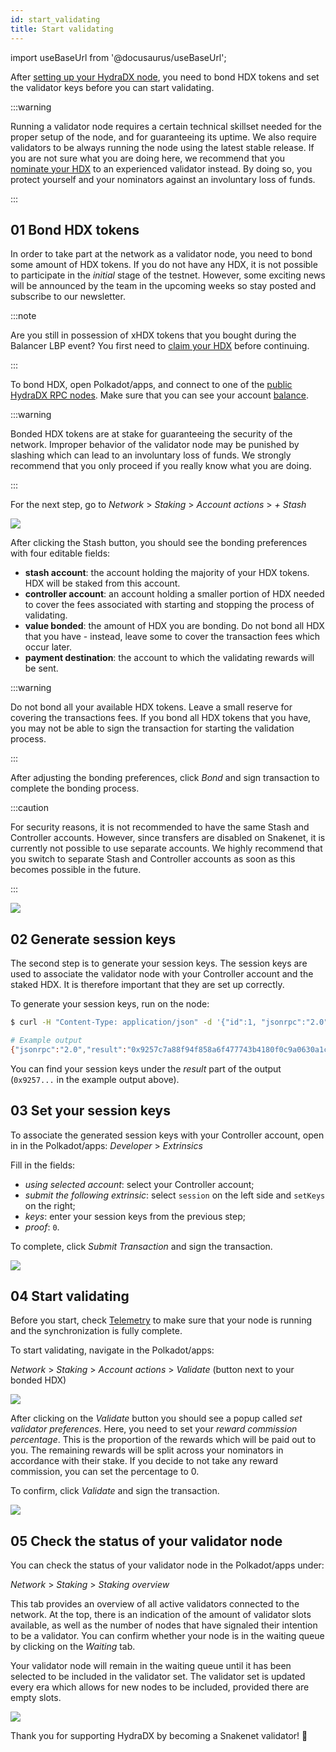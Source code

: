 ```yaml
---
id: start_validating 
title: Start validating
---
```


import useBaseUrl from '@docusaurus/useBaseUrl';

After [setting up your HydraDX node](/node_setup), you need to bond HDX tokens and set the validator keys before you can start validating.

:::warning

Running a validator node requires a certain technical skillset needed for the proper setup of the node, and for guaranteeing its uptime. We also require validators to be always running the node using the latest stable release. If you are not sure what you are doing here, we recommend that you [nominate your HDX](/start_nominating) to an experienced validator instead. By doing so, you protect yourself and your nominators against an involuntary loss of funds.

:::

## 01 Bond HDX tokens

In order to take part at the network as a validator node, you need to bond some amount of HDX tokens. If you do not have any HDX, it is not possible to participate in the _initial_ stage of the testnet. However, some exciting news will be announced by the team in the upcoming weeks so stay posted and subscribe to our newsletter.

:::note

Are you still in possession of xHDX tokens that you bought during the Balancer LBP event? You first need to [claim your HDX](/claim) before continuing.

:::

To bond HDX, open Polkadot/apps, and connect to one of the [public HydraDX RPC nodes](/polkadotjs_apps_public). Make sure that you can see your account [balance](https://polkadot.js.org/apps/?rpc=wss%3A%2F%2Frpc-01.snakenet.hydradx.io#/accounts).

:::warning

Bonded HDX tokens are at stake for guaranteeing the security of the network. Improper behavior of the validator node may be punished by slashing which can lead to an involuntary loss of funds. We strongly recommend that you only proceed if you really know what you are doing.

:::

For the next step, go to *Network* > *Staking* > *Account actions* > *+ Stash*

<div style={{textAlign: 'center'}}>
  <img src={useBaseUrl('/validator-guide/bond-hdx-1.png')} />
</div>

After clicking the Stash button, you should see the bonding preferences with four editable fields:
* **stash account**: the account holding the majority of your HDX tokens. HDX will be staked from this account.
* **controller account**: an account holding a smaller portion of HDX needed to cover the fees associated with starting and stopping the process of validating.
* **value bonded**: the amount of HDX you are bonding. Do not bond all HDX that you have - instead, leave some to cover the transaction fees which occur later.
* **payment destination**: the account to which the validating rewards will be sent.

:::warning

Do not bond all your available HDX tokens. Leave a small reserve for covering the transactions fees. If you bond all HDX tokens that you have, you may not be able to sign the transaction for starting the validation process.

:::

After adjusting the bonding preferences, click _Bond_ and sign transaction to complete the bonding process.

:::caution

For security reasons, it is not recommended to have the same Stash and Controller accounts. However, since transfers are disabled on Snakenet, it is currently not possible to use separate accounts. We highly recommend that you switch to separate Stash and Controller accounts as soon as this becomes possible in the future.

:::

<div style={{textAlign: 'center'}}>
  <img src={useBaseUrl('/validator-guide/bond-hdx-2.png')} />
</div>

## 02 Generate session keys

The second step is to generate your session keys. The session keys are used to associate the validator node with your Controller account and the staked HDX. It is therefore important that they are set up correctly.

To generate your session keys, run on the node:

```bash
$ curl -H "Content-Type: application/json" -d '{"id":1, "jsonrpc":"2.0", "method": "author_rotateKeys", "params":[]}' http://localhost:9933

# Example output
{"jsonrpc":"2.0","result":"0x9257c7a88f94f858a6f477743b4180f0c9a0630a1cea85c3f47dc6ca78e503767089bebe02b18765232ecd67b35a7fb18fc3027613840f27aca5a5cc300775391cf298af0f0e0342d0d0d873b1ec703009c6816a471c64b5394267c6fc583c31884ac83d9fed55d5379bbe1579601872ccc577ad044dd449848da1f830dd3e45","id":1}
```

You can find your session keys under the _result_ part of the output (`0x9257...` in the example output above).

## 03 Set your session keys

To associate the generated session keys with your Controller account, open in in the Polkadot/apps:
*Developer* > *Extrinsics*

Fill in the fields:

* _using selected account_: select your Controller account;
* _submit the following extrinsic_: select `session` on the left side and `setKeys` on the right;
* _keys_: enter your session keys from the previous step;
* _proof_: `0`.

To complete, click _Submit Transaction_ and sign the transaction.

<div style={{textAlign: 'center'}}>
  <img src={useBaseUrl('/validator-guide/set-session-keys-1.png')} />
</div>

## 04 Start validating

Before you start, check [Telemetry](https://telemetry.polkadot.io/#list/HydraDX%20Snakenet) to make sure that your node is running and the synchronization is fully complete.

To start validating, navigate in the Polkadot/apps:

*Network* > *Staking* > *Account actions* > *Validate* (button next to your bonded HDX)

<div style={{textAlign: 'center'}}>
  <img src={useBaseUrl('/validator-guide/validate-1.png')} />
</div>

After clicking on the *Validate* button you should see a popup called *set validator preferences*. Here, you need to set your _reward commission percentage_. This is the proportion of the rewards which will be paid out to you. The remaining rewards will be split across your nominators in accordance with their stake. If you decide to not take any reward commission, you can set the percentage to 0.

To confirm, click *Validate* and sign the transaction.

<div style={{textAlign: 'center'}}>
  <img src={useBaseUrl('/validator-guide/validate-2.png')} />
</div>

## 05 Check the status of your validator node

You can check the status of your validator node in the Polkadot/apps under:

*Network* > *Staking* > *Staking overview*

This tab provides an overview of all active validators connected to the network. At the top, there is an indication of the amount of validator slots available, as well as the number of nodes that have signaled their intention to be a validator. You can confirm whether your node is in the waiting queue by clicking on the _Waiting_ tab.

Your validator node will remain in the waiting queue until it has been selected to be included in the validator set. The validator set is updated every era which allows for new nodes to be included, provided there are empty slots.

<div style={{textAlign: 'center'}}>
  <img src={useBaseUrl('/validator-guide/validate-3.png')} />
</div>

Thank you for supporting HydraDX by becoming a Snakenet validator! 🎉
